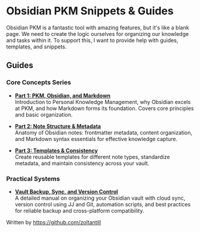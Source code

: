 # Obsidian PKM Snippets & Guides

Obsidian PKM is a fantastic tool with amazing features, but it's like a blank page. 
We need to create the logic ourselves for organizing our knowledge and tasks within it. 
To support this, I want to provide help with guides, templates, and snippets.

## Guides

### Core Concepts Series

- **[Part 1: PKM, Obsidian, and Markdown](obsidian_guides_1_pkm_markdown.md)**  
  Introduction to Personal Knowledge Management, why Obsidian excels at PKM, and how Markdown forms its foundation. Covers core principles and basic organization.
  
- **[Part 2: Note Structure & Metadata](obsidian_guides_2_note_metadata_syntax.md)**  
  Anatomy of Obsidian notes: frontmatter metadata, content organization, and Markdown syntax essentials for effective knowledge capture.
  
- **[Part 3: Templates & Consistency](obsidian_guides_3_templates.md)**  
  Create reusable templates for different note types, standardize metadata, and maintain consistency across your vault.


### Practical Systems

- **[Vault Backup, Sync, and Version Control](guides/vault_backup_sync_version_control.md)**  
  A detailed manual on organizing your Obsidian vault with cloud sync, version control using JJ and Git, automation scripts, and best practices for reliable backup and cross-platform compatibility.
  
  
Written by https://github.com/zoltantill